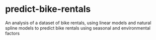 # predict-bike-rentals
An analysis of a dataset of bike rentals, using linear models and natural spline models to predict bike rentals using seasonal and environmental factors
